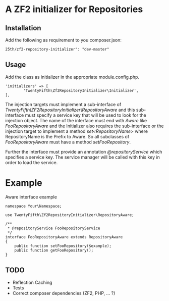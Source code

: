# A ZF2 initializer for Repositories

## Installation

Add the following as requirement to you composer.json:

    25th/zf2-repository-initializer": "dev-master"

## Usage

Add the class as initializer in the appropriate module.config.php.

    'initializers' => [
            'TwentyFifth\Zf2RepositoryInitializer\Initializer',
    ],

The injection targets must implement a sub-interface of <i>TwentyFifth\ZF2RepositoryInitializer\RepositoryAware</i> and
this sub-interface must specify a service key that will be used to look for the injection object. The name of the interface
must end with <i>Aware</i> like <i>FooRepositoryAware</i> and the Initializer also requires the sub-interface or the injection
target to implement a method <i>set&lt;RepositoryName&gt;</i> where RepositoryName is the Prefix to Aware. So all subclasses
of <i>FooRepositoryAware</i> must have a method <i>setFooRepository</i>.

Further the interface must provide an annotation <i>@repositoryService</i> which specifies a service key. The service
manager will be called with this key in order to load the service.

# Example

Aware interface example
    
    namespace Your\Namespace;
    
    use TwentyFifth\Zf2RepositoryInitializer\RepositoryAware;

    /**
     * @repositoryService FooRepositoryService
     */
    interface FooRepositoryAware extends RepositoryAware
    {
        public function setFooRepository($example);
        public function getFooRepository();
    }

## TODO

- Reflection Caching
- Tests
- Correct composer dependencies (ZF2, PHP, ... ?)
